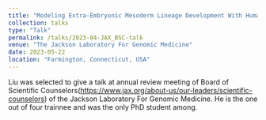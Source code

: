 ```yaml
---
title: "Modeling Extra-Embryonic Mesoderm Lineage Development With Human Induced Pluripotent Stem Cells"
collection: talks
type: "Talk"
permalink: /talks/2023-04-JAX_BSC-talk
venue: "The Jackson Laboratory For Genomic Medicine"
date: 2023-05-22
location: "Farmington, Connecticut, USA"
---
```


Liu was selected to give a talk at annual review meeting of Board of Scientific Counselors(https://www.jax.org/about-us/our-leaders/scientific-counselors) of the Jackson Laboratory For Genomic Medicine. He is the one out of four trainnee and was the only PhD student among.

